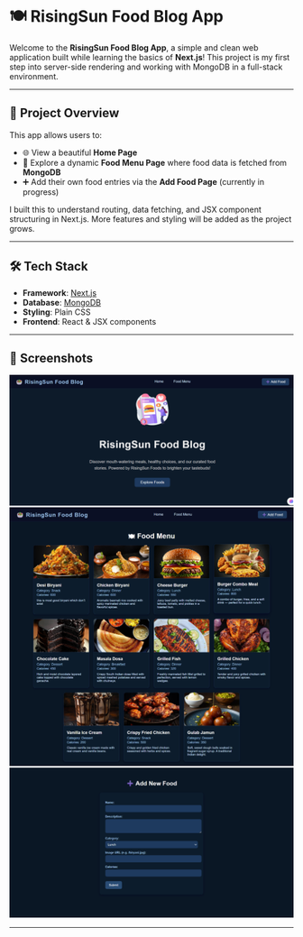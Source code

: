 # 🍽️ RisingSun Food Blog App

Welcome to the **RisingSun Food Blog App**, a simple and clean web application built while learning the basics of **Next.js**! This project is my first step into server-side rendering and working with MongoDB in a full-stack environment.

---

## 🚀 Project Overview

This app allows users to:

- 🌐 View a beautiful **Home Page**
- 📜 Explore a dynamic **Food Menu Page** where food data is fetched from **MongoDB**
- ➕ Add their own food entries via the **Add Food Page** (currently in progress)

I built this to understand routing, data fetching, and JSX component structuring in Next.js. More features and styling will be added as the project grows.

---

## 🛠️ Tech Stack

- **Framework**: [Next.js](https://nextjs.org/)
- **Database**: [MongoDB](https://www.mongodb.com/)
- **Styling**: Plain CSS
- **Frontend**: React & JSX components

---

## 📸 Screenshots

![Home Page](./screenshots/home.png)
![Food Menu Page](./screenshots/menu.png)
![Add Food Page](./screenshots/addFood.png)

---
